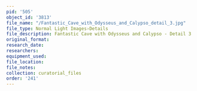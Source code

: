 ```yaml
---
pid: '505'
object_id: '3813'
file_name: "/Fantastic_Cave_with_Odysseus_and_Calypso_detail_3.jpg"
file_type: Normal Light Images›Details
file_description: Fantastic Cave with Odysseus and Calypso - Detail 3
original_format:
research_date:
researchers:
equipment_used:
file_location:
file_notes:
collection: curatorial_files
order: '241'
---
```

